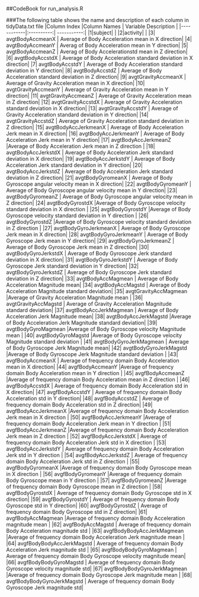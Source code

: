 ##CodeBook for run_analysis.R




###The following table shows the name and description of each column in tidyData.txt file
|Column Index |Column Names | Variable Description |
|------------|:----------:| -----------:|
|1|subject| |
|2|activity| |
|3| avgtBodyAccmeanX | Average of Body Acceleration mean in X direction|
|4| avgtBodyAccmeanY | Averag of Body Acceleration mean in Y direction|
|5| avgtBodyAccmeanZ | Averag of Body Accelerationstd mean in Z direction|
|6| avgtBodyAccstdX | Average of Body Acceleration standard deviation in X direction|
|7| avgtBodyAccstdY | Average of Body Acceleration standard deviation in Y direction|
|8| avgtBodyAccstdZ | Average of Body Acceleration standard deviation in Z direction|
|9| avgtGravityAccmeanX | Average of Gravity Acceleration mean in X direction|
|10| avgtGravityAccmeanY | Average of Gravity Acceleration mean in Y direction|
|11| avgtGravityAccmeanZ | Average of Gravity Acceleration mean in Z direction|
|12| avgtGravityAccstdX | Average of Gravity Acceleration standard deviation in X direction|
|13| avgtGravityAccstdY | Average of Gravity Acceleration standard deviation in Y direction|
|14| avgtGravityAccstdZ | Average of Gravity Acceleration standard deviation in Z direction|
|15| avgtBodyAccJerkmeanX | Average of Body Acceleration Jerk mean in X direction|
|16| avgtBodyAccJerkmeanY | Average of Body Acceleration Jerk mean in Y direction|
|17| avgtBodyAccJerkmeanZ |Average of Body Acceleration Jerk mean in Z direction |
|18| avgtBodyAccJerkstdX | Average of Body Acceleration Jerk standard deviation in X direction|
|19| avgtBodyAccJerkstdY | Average of Body Acceleration Jerk standard deviation in Y direction|
|20| avgtBodyAccJerkstdZ | Average of Body Acceleration Jerk standard deviation in Z direction|
|21| avgtBodyGyromeanX | Average of Body Gyroscope angular velocity mean in X direction|
|22| avgtBodyGyromeanY | Average of Body Gyroscope angular velocity mean in Y direction|
|23| avgtBodyGyromeanZ | Average of Body Gyroscope angular velocity mean in Z direction|
|24| avgtBodyGyrostdX |Average of Body Gyroscope velocity standard deviation in X direction |
|25| avgtBodyGyrostdY |Average of Body Gyroscope velocity standard deviation in Y direction  |
|26| avgtBodyGyrostdZ |Average of Body Gyroscope velocity standard deviation in Z direction  |
|27| avgtBodyGyroJerkmeanX | Average of Body Gyroscope Jerk mean in X direction|
|28| avgtBodyGyroJerkmeanY | Average of Body Gyroscope Jerk mean in Y direction|
|29| avgtBodyGyroJerkmeanZ | Average of Body Gyroscope Jerk mean in Z direction|
|30| avgtBodyGyroJerkstdX | Average of Body Gyroscope Jerk standard deviation in X direction|
|31| avgtBodyGyroJerkstdY | Average of Body Gyroscope Jerk standard deviation in Y direction|
|32| avgtBodyGyroJerkstdZ | Average of Body Gyroscope Jerk standard deviation in Z direction|
|33| avgtBodyAccMagmean | Average of Body Acceleration Magnitude mean|
|34| avgtBodyAccMagstd | Average of Body Acceleration Magnitude standard deviation|
|35| avgtGravityAccMagmean |Average of Gravity Acceleration Magnitude mean |
|36| avgtGravityAccMagstd | Average of Gravity Acceleration Magnitude standard deviation|
|37| avgtBodyAccJerkMagmean | Average of Body Acceleration Jerk Magnitude mean|
|38| avgtBodyAccJerkMagstd |Average of Body Acceleration Jerk Magnitude standard deviation|
|39| avgtBodyGyroMagmean |Average of Body Gyroscope velocity Magnitude mean |
|40| avgtBodyGyroMagstd |Average of Body Gyroscope velocity Magnitude standard deviation  |
|41| avgtBodyGyroJerkMagmean | Average of Body Gyroscope Jerk Magnitude mean|
|42| avgtBodyGyroJerkMagstd |Average of Body Gyroscope Jerk Magnitude standard deviation  |
|43| avgfBodyAccmeanX | Average of frequency domain Body Acceleration mean in X direction|
|44| avgfBodyAccmeanY |Average of frequency domain Body Acceleration mean in Y direction |
|45| avgfBodyAccmeanZ |Average of frequency domain Body Acceleration mean in Z direction |
|46| avgfBodyAccstdX | Average of frequency domain Body Acceleration std in X direction|
|47| avgfBodyAccstdY | Average of frequency domain Body Acceleration std in Y direction|
|48| avgfBodyAccstdZ | Average of frequency domain Body Acceleration std in Z direction|
|49| avgfBodyAccJerkmeanX |Average of frequency domain Body Acceleration Jerk mean in X direction |
|50| avgfBodyAccJerkmeanY |Average of frequency domain Body Acceleration Jerk mean in Y direction |
|51| avgfBodyAccJerkmeanZ |Average of frequency domain Body Acceleration Jerk mean in Z direction |
|52| avgfBodyAccJerkstdX | Average of frequency domain Body Acceleration Jerk std in X direction |
|53| avgfBodyAccJerkstdY | Average of frequency domain Body Acceleration Jerk std in Y direction |
|54| avgfBodyAccJerkstdZ | Average of frequency domain Body Acceleration Jerk std in Z direction |
|55| avgfBodyGyromeanX |Average of frequency domain Body Gyroscope mean in X direction  |
|56| avgfBodyGyromeanY |Average of frequency domain Body Gyroscope mean in Y direction |
|57| avgfBodyGyromeanZ |Average of frequency domain Body Gyroscope mean in Z direction |
|58| avgfBodyGyrostdX | Average of frequency domain Body Gyroscope std in X direction|
|59| avgfBodyGyrostdY | Average of frequency domain Body Gyroscope std in Y direction|
|60| avgfBodyGyrostdZ | Average of frequency domain Body Gyroscope std in Z direction|
|61| avgfBodyAccMagmean |Average of frequency domain Body Acceleration magnitude mean |
|62| avgfBodyAccMagstd | Average of frequency domain Body Acceleration magnitude std |
|63| avgfBodyBodyAccJerkMagmean |Average of frequency domain Body Acceleration Jerk magnitude mean |
|64| avgfBodyBodyAccJerkMagstd | Average of frequency domain Body Acceleration Jerk magnitude std |
|65| avgfBodyBodyGyroMagmean | Average of frequency domain Body Gyroscope velocity magnitude mean|
|66| avgfBodyBodyGyroMagstd |  Average of frequency domain Body Gyroscope velocity magnitude std|
|67| avgfBodyBodyGyroJerkMagmean |Average of frequency domain Body Gyroscope Jerk magnitude mean |
|68| avgfBodyBodyGyroJerkMagstd | Average of frequency domain Body Gyroscope Jerk magnitude std|
